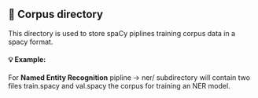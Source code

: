 ## 🔖 Corpus directory
This directory is used to store spaCy piplines training corpus data in a spacy format.

#### 💡 Example:
For **Named Entity Recognition** pipline -> ner/ subdirectory will contain two files train.spacy and val.spacy the corpus for training an NER model.